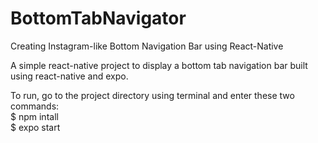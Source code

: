# BottomTabNavigator
Creating Instagram-like Bottom Navigation Bar using React-Native

A simple react-native project to display a bottom tab navigation bar built using react-native and expo.

To run, go to the project directory using terminal and enter these two commands:  
$ npm intall  
$ expo start  
